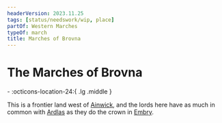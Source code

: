 ```yaml
---
headerVersion: 2023.11.25
tags: [status/needswork/wip, place]
partOf: Western Marches
typeOf: march
title: Marches of Brovna
---
```

# The Marches of Brovna
<div class="grid cards ext-narrow-margin ext-one-column" markdown>
-    :octicons-location-24:{ .lg .middle }   
</div>


This is a frontier land west of [Ainwick](<../barony-of-ainwick/ainwick.md>), and the lords here have as much in common with [Ardlas](<../../zimkovia/ardlas.md>) as they do the crown in [Embry](<../heartlands/embry.md>). 